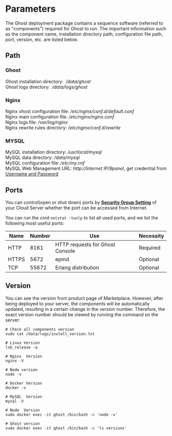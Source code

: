 # Parameters

The Ghost deployment package contains a sequence software (referred to as "components") required for Ghost to run. The important information such as the component name, installation directory path, configuration file path, port, version, etc. are listed below.

## Path

### Ghost

Ghost installation directory:  */data/ghost*  
Ghost logs directory:  */data/logs/ghost*  

### Nginx

Nginx vhost configuration file: */etc/nginx/conf.d/default.conf*    
Nginx main configuration file: */etc/nginx/nginx.conf*   
Nginx logs file: */var/log/nginx*  
Nginx rewrite rules directory: */etc/nginx/conf.d/rewrite* 

### MYSQL

MySQL installation directory: */usr/local/mysql*  
MySQL data directory: */data/mysql*  
MySQL configuration file: */etc/my.cnf*    
MySQL Web Management URL: *http://Internet IP/9panel*, get credential from [Username and Password](/stack-accounts.md)

## Ports

You can control(open or shut down) ports by **[Security Group Setting](https://support.websoft9.com/docs/faq/zh/tech-instance.html)** of your Cloud Server whether the port can be accessed from Internet.

You can run the cmd `netstat -tunlp` to list all used ports, and we list the following most useful ports:

| Name | Number | Use |  Necessity |
| --- | --- | --- | --- |
| HTTP | 8161 | HTTP requests for Ghost Console| Required |
| HTTPS | 5672 | epmd | Optional |
| TCP | 55672 | Erlang distribution | Optional |


## Version

You can see the version from product page of Marketplace. However, after being deployed to your server, the components will be automatically updated, resulting in a certain change in the version number. Therefore, the exact version number should be viewed by running the command on the server:

```shell
# Check all components version
sudo cat /data/logs/install_version.txt

# Linux Version
lsb_release -a

# Nginx  Version
nginx -V

# Node version
node -v

# Docker Version
docker -v

# MySQL  Version
mysql -V

# Node  Version
sudo docker exec -it ghost /bin/bash -c 'node -v'

# Ghost version
sudo docker exec -it ghost /bin/bash -c 'ls versions'
```
